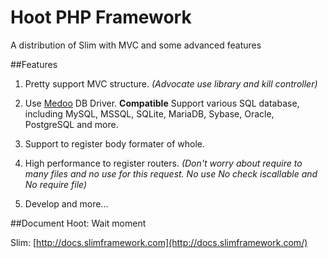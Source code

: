Hoot PHP Framework
====

A distribution of Slim with MVC and some advanced features


##Features

1. Pretty support MVC structure. *(Advocate use library and kill controller)*

2. Use [Medoo](https://github.com/catfan/Medoo) DB Driver. **Compatible** Support various SQL database, including MySQL, MSSQL, SQLite, MariaDB, Sybase, Oracle, PostgreSQL and more.

3. Support to register body formater of whole.

4. High performance to register routers. *(Don't worry about require to many files and no use for this request. No use No check iscallable and No require file)*

5. Develop and more...

##Document
Hoot: Wait moment

Slim: [http://docs.slimframework.com](http://docs.slimframework.com/)
